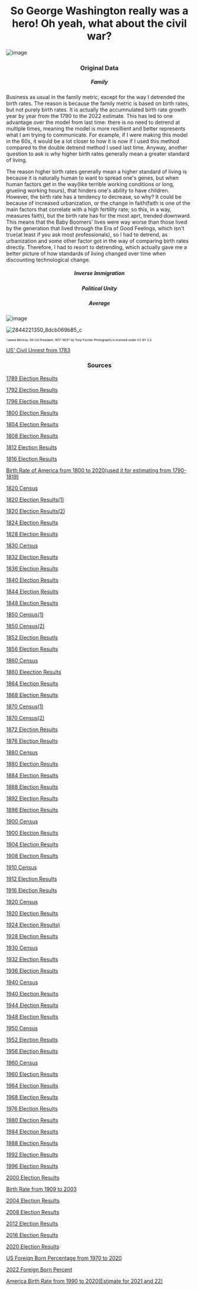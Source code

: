 <h1 align="center">So George Washington really was a hero! Oh yeah, what about the civil war?</h1>

![image](https://user-images.githubusercontent.com/48994987/221447280-bf8b08b7-2ea1-482f-a0a2-9ff17b2a714c.png)

<h3 align="center">Original Data</h3>

<h5 align="center">Family</h5>

<p>Business as usual in the family metric, except for the way I detrended the birth rates. The reason is because the family metric is based on birth rates, but not purely birth rates. It is actually the accumnulated birth rate growth year by year from the 1790 to the 2022 estimate. This has led to one advantage over the model from last time: there is no need to detrend at multiple times, meaning the model is more resillient and better represents what I am trying to communicate. For example, if I were making this model in the 60s, it would be a lot closer to how it is now if I used this method compared to the double detrend method I used last time. Anyway, another question to ask is why higher birth rates generally mean a greater standard of living.</p>

</p>The reason higher birth rates generally mean a higher standard of living is because it is naturally human to want to spread one's genes, but when human factors get in the way(like terrible working conditions or long, grueling working hours), that hinders one's ability to have children. However, the birth rate has a tendency to decrease, so why? It could be because of increased urbanization, or the change in faith(faith is one of the main factors that correlate with a high fertility rate; so this, in a way, measures faith), but the birth rate has for the most aprt, trended downward. This means that the Baby Boomers' lives were way worse than those lived by the generation that lived through the Era of Good Feelings, which isn't true(at least if you ask most professionals), so I had to detrend, as urbanization and some other factor got in the way of comparing birth rates directly. Therefore, I had to resort to detrending, which actually gave me a better picture of how standards of living changed over time when discounting technological change.</p>

<h5 align="center">Inverse Immigration</h5>

<h5 align="center">Political Unity</h5>

<h5 align="center">Average</h5>

![image](https://user-images.githubusercontent.com/48994987/221447506-ed47b419-b7d9-4a3a-9c23-bae8ea8203ec.png)

![2844221350_8dcb069b85_c](https://user-images.githubusercontent.com/48994987/221722947-2ffca2a6-76e0-49a6-94ba-51200adf8610.jpg)
<p style="color:black;font-size:8px;">"James Monroe, 5th US President, 1817-1825" by Tony Fischer Photography is licensed under CC BY 2.0.</p>

<a href="https://en.wikipedia.org/wiki/List_of_incidents_of_civil_unrest_in_the_United_States">US' Civil Unrest from 1783</a>

<h3 align="center">Sources</h3>

<a href="https://www.presidency.ucsb.edu/statistics/elections/1789">1789 Election Results</a>

<a href="https://www.presidency.ucsb.edu/statistics/elections/1792">1792 Election Results</a>

<a href="https://www.presidency.ucsb.edu/statistics/elections/1796">1796 Election Results</a>

<a href="https://www.presidency.ucsb.edu/statistics/elections/1800">1800 Election Results</a>

<a href="https://www.presidency.ucsb.edu/statistics/elections/1804">1804 Election Results</a>

<a href="https://www.presidency.ucsb.edu/statistics/elections/1808">1808 Election Results</a>

<a href="https://www.presidency.ucsb.edu/statistics/elections/1812">1812 Election Results</a>

<a href="https://www.presidency.ucsb.edu/statistics/elections/1816">1816 Election Results</a>

<a href="https://www.statista.com/statistics/1037156/crude-birth-rate-us-1800-2020/">Birth Rate of America from 1800 to 2020(used it for estimating from 1790-1819)</a>

<a href="https://www2.census.gov/library/publications/decennial/1820/1820a-02.pdf">1820 Census</a>

<a href="https://www.presidency.ucsb.edu/statistics/elections/1820">1820 Election Results(1)</a>

<a href="https://www.twm.news/us-history-the-election-of-1820-monroe-vs-monroe/">1820 Election Results(2)</a>

<a href="https://www.presidency.ucsb.edu/statistics/elections/1824">1824 Election Results</a>

<a href="https://guides.loc.gov/presidential-election-1828#:~:text=In%20a%20highly%20contentious%20rematch,in%20the%201828%20presidential%20election.">1828 Election Results</a>

<a href="https://www2.census.gov/library/publications/decennial/1830/1830b.pdf">1830 Census</a>

<a href="https://www.presidency.ucsb.edu/statistics/elections/1832">1832 Election Results</a>

<a href="https://www.presidency.ucsb.edu/statistics/elections/1836">1836 Election Results</a>

<a href="https://www.presidency.ucsb.edu/statistics/elections/1840">1840 Election Results</a>

<a href="https://www.presidency.ucsb.edu/statistics/elections/1844">1844 Election Results</a>

<a href="https://www.presidency.ucsb.edu/statistics/elections/1848">1848 Election Results</a>

<a href="https://www2.census.gov/library/publications/decennial/1850/1850d/1850d-02.pdf">1850 Census(1)</a>

<a href="https://www2.census.gov/library/publications/decennial/1850/1850a/1850a-06.pdf">1850 Census(2)</a>

<a href="https://www.presidency.ucsb.edu/statistics/elections/1852">1852 Election Resutls</a>

<a href="https://www.presidency.ucsb.edu/statistics/elections/1856">1856 Election Results</a>

<a href="https://www2.census.gov/library/publications/decennial/1860/population/1860a-02.pdf">1860 Census</a>

<a href="https://www.presidency.ucsb.edu/statistics/elections/1860">1860 Eleection Results</a>

<a href="https://www.presidency.ucsb.edu/statistics/elections/1864">1864 Election Results</a>

<a href="https://www.presidency.ucsb.edu/statistics/elections/1868">1868 Election Results</a>

<a href="https://www2.census.gov/library/publications/decennial/1870/population/1870a-28.pdf">1870 Census(1)</a>

<a href="https://www2.census.gov/library/publications/decennial/1870/vital-statistics/1870b-31.pdf">1870 Census(2)</a>

<a href="https://www.presidency.ucsb.edu/statistics/elections/1872">1872 Election Results</a>

<a href="https://www.presidency.ucsb.edu/statistics/elections/1876">1876 Election Results</a>

<a href="https://www2.census.gov/library/publications/decennial/1880/vol-01-population/1880_v1-07.pdf">1880 Census</a>

<a href="https://www.presidency.ucsb.edu/statistics/elections/1880">1880 Election Results</a>

<a href="https://www.presidency.ucsb.edu/statistics/elections/1884">1884 Election Results</a>

<a href="https://www.presidency.ucsb.edu/statistics/elections/1888">1888 Election Results</a>

<a href="https://www.presidency.ucsb.edu/statistics/elections/1892">1892 Election Results</a>

<a href="https://www.presidency.ucsb.edu/statistics/elections/1896">1896 Election Results</a>

<a href="https://www2.census.gov/library/publications/decennial/1900/volume-1/volume-1-p3.pdf">1900 Census</a>

<a href="https://www.presidency.ucsb.edu/statistics/elections/1900">1900 Election Results</a>

<a href="https://www.presidency.ucsb.edu/statistics/elections/1904">1904 Election Results</a>

<a href="https://www.presidency.ucsb.edu/statistics/elections/1908">1908 Election Results</a>

<a href="https://www2.census.gov/library/publications/decennial/1910/volume-1/volume-1-p4.pdf">1910 Census</a>

<a href="https://www.presidency.ucsb.edu/statistics/elections/1912">1912 Election Results</a>

<a href="https://www.presidency.ucsb.edu/statistics/elections/1916">1916 Election Results</a>

<a href="https://www2.census.gov/library/publications/decennial/1920/volume-3/41084484v3ch01.pdf">1920 Census</a>

<a href="https://www.presidency.ucsb.edu/statistics/elections/1920">1920 Election Results</a>

<a href="https://www.presidency.ucsb.edu/statistics/elections/1924">1924 Election Results)</a>

<a href="https://www.presidency.ucsb.edu/statistics/elections/1920">1928 Election Results</a>

<a href="https://www2.census.gov/library/publications/decennial/1930/population-volume-2/16440598v2ch10.pdf">1930 Census</a>

<a href="https://www.presidency.ucsb.edu/statistics/elections/1932">1932 Election Results</a>

<a href="https://www.presidency.ucsb.edu/statistics/elections/1936">1936 Election Results</a>

<a href="https://www2.census.gov/library/publications/decennial/1940/population-volume-2/33973538v2p1ch2.pdf">1940 Census</a>

<a href="https://www.presidency.ucsb.edu/statistics/elections/1940">1940 Election Results</a>

<a href="https://www.presidency.ucsb.edu/statistics/elections/1944">1944 Election Results</a>

<a href="https://www.presidency.ucsb.edu/statistics/elections/1948">1948 Election Results</a>

<a href="https://www2.census.gov/library/publications/decennial/1950/population-volume-2/21983999v2p1ch3.pdf">1950 Census</a>

<a href="https://www.presidency.ucsb.edu/statistics/elections/1952">1952 Election Resutls</a>

<a href="https://www.presidency.ucsb.edu/statistics/elections/1956">1956 Election Results</a>

<a href="https://www2.census.gov/prod2/statcomp/documents/1961-02.pdf">1960 Census</a>

<a href="https://www.presidency.ucsb.edu/statistics/elections/1960">1960 Election Results</a>

<a href="https://www.presidency.ucsb.edu/statistics/elections/1964">1964 Election Results</a>

<a href="https://www.presidency.ucsb.edu/statistics/elections/1968">1968 Election Results</a>

<a href="https://www.presidency.ucsb.edu/statistics/elections/1976">1976 Election Results</a>

<a href="https://www.presidency.ucsb.edu/statistics/elections/1980">1980 Election Results</a>

<a href="https://www.presidency.ucsb.edu/statistics/elections/1984">1984 Election Results</a>

<a href="https://www.presidency.ucsb.edu/statistics/elections/1988">1988 Election Results</a>

<a href="https://www.presidency.ucsb.edu/statistics/elections/1992">1992 Election Results</a>

<a href="https://www.presidency.ucsb.edu/statistics/elections/1996">1996 Election Results</a>

<a href="https://www.presidency.ucsb.edu/statistics/elections/2000">2000 Election Results</a>

<a href="https://www.cdc.gov/nchs/data/statab/natfinal2003.annvol1_01.pdf">Birth Rate from 1909 to 2003</a>

<a href="https://www.presidency.ucsb.edu/statistics/elections/2004">2004 Election Results</a>

<a href="https://www.presidency.ucsb.edu/statistics/elections/2008">2008 Election Results</a>

<a href="https://www.presidency.ucsb.edu/statistics/elections/2012">2012 Election Results</a>

<a href="https://www.presidency.ucsb.edu/statistics/elections/2016">2016 Election Results</a>

<a href="https://www.presidency.ucsb.edu/statistics/elections/2020">2020 Election Results</a>

<a href="https://www.migrationpolicy.org/programs/data-hub/charts/immigrant-population-over-time">US Foreign Born Percentage from 1970 to 2020</a>

<a href="https://cis.org/Report/ForeignBorn-Population-Hits-Nearly-48-Million-September-2022">2022 Foreign Born Percent</a>

<a href="https://www.statista.com/statistics/195943/birth-rate-in-the-united-states-since-1990/#:~:text=Over%20the%20past%2030%20years,per%201%2C000%20of%20the%20population.">America Birth Rate from 1990 to 2020(Estimate for 2021 and 22)</a>
